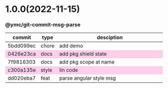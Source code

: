 <a name="1.0.0"></a>
# 1.0.0(2022-11-15)
### @ymc/git-commit-msg-parse
<table><thead><tr><th>commit</th><th>type</th><th style="width:80%">desciption</th></tr></thead><tbody><tr><td><a title="chore(core): add demo&#10;&#10;parse subject,body,scope,type,issue&#10;&#10;generated by ymc@robot" hrel="https://github.com/ymc-github/js-idea/commit/d5bdd099ec062975d7b34cd416ca0491a5da3b57"> 5bdd099ec </a></td>
<td>chore</td>
<td>add demo</td></tr>
<tr style="background-color:#fdcee8;" ><td><a title="docs(core): add pkg shield state&#10;&#10;update lin,tes state in readme.md&#10;update banner in dist&#10;&#10;generated by ymc@robot" hrel="https://github.com/ymc-github/js-idea/commit/90426e23cac406ba3faf66f3c01d00cf6a2b857c"> 0426e23ca </a></td>
<td>docs</td>
<td>add pkg shield state</td></tr>
<tr><td><a title="docs(core): add pkg scope at name&#10;&#10;export setClassConstructor and alias&#10;export setClassMethod and alias&#10;export mixClass and alias&#10;export setClassMethodAlias&#10;&#10;generated by ymc@robot" hrel="https://github.com/ymc-github/js-idea/commit/17f9816303affed7df6cf9d56cf31f4ee2c7cbd5"> 7f9816303 </a></td>
<td>docs</td>
<td>add pkg scope at name</td></tr>
<tr style="background-color:#fdcee8;" ><td><a title="style(core): lin code&#10;&#10;use cjs,esm,umd format&#10;use min version per format&#10;use esm without min as index.js&#10;&#10;generated by ymc@robot" hrel="https://github.com/ymc-github/js-idea/commit/7c300a135e0b726a704023a8e3de9269464d0da8"> c300a135e </a></td>
<td>style</td>
<td>lin code</td></tr>
<tr><td><a title="feat(core): parse angular style msg&#10;&#10;use cjs,esm,umd format&#10;use min version per format&#10;use esm without min as index.js&#10;&#10;generated by ymc@robot" hrel="https://github.com/ymc-github/js-idea/commit/7dd020eba7985ce7e52eb60accc73c604270a709"> dd020eba7 </a></td>
<td>feat</td>
<td>parse angular style msg</td></tr></tbody></table>